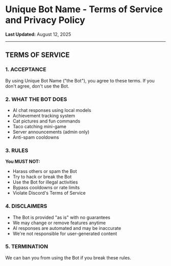 # Unique Bot Name - Terms of Service and Privacy Policy

**Last Updated:** August 12, 2025

---

## TERMS OF SERVICE

### 1. ACCEPTANCE
By using Unique Bot Name ("the Bot"), you agree to these terms. If you don't agree, don't use the Bot.

### 2. WHAT THE BOT DOES
- AI chat responses using local models
- Achievement tracking system
- Cat pictures and fun commands
- Taco catching mini-game
- Server announcements (admin only)
- Anti-spam cooldowns

### 3. RULES
**You MUST NOT:**
- Harass others or spam the Bot
- Try to hack or break the Bot
- Use the Bot for illegal activities
- Bypass cooldowns or rate limits
- Violate Discord's Terms of Service

### 4. DISCLAIMERS
- The Bot is provided "as is" with no guarantees
- We may change or remove features anytime
- AI responses are automated and may be inaccurate
- We're not responsible for user-generated content

### 5. TERMINATION
We can ban you from using the Bot if you break these rules.

